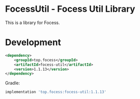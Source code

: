 # FocessUtil - Focess Util Library

This is a library for Focess.

# Development

```xml
<dependency>
    <groupId>top.focess</groupId>
    <artifactId>focess-util</artifactId>
    <version>1.1.13</version>
</dependency>
```

Gradle:

```gradle
implementation 'top.focess:focess-util:1.1.13'
```